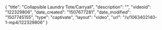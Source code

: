 {
    "title": "Collapsible Laundry Tote\/Carryall",
    "description": "",
    "videoid": "122329806",
    "date_created": "1507677281",
    "date_modified": "1507745155",
    "type": "captivate",
    "layout": "video",
    "url": "\/v\/1063402140-1-mp4\/122329806"
}
